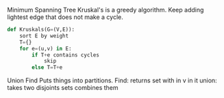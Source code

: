 Minimum Spanning Tree
Kruskal's is a greedy algorithm. Keep adding lightest edge that does not make a cycle.
```python
def Kruskals(G=(V,E)):
	sort E by weight
	T={}
	for e=(u,v) in E:
		if T+e contains cycles
			skip
		else T=T+e
```
Union Find
Puts things into partitions.
Find: returns set with in v in it
union: takes two disjoints sets combines them